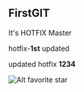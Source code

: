 FirstGIT
---

It's HOTFIX Master

hotfix-**1st** updated

updated hotfix **1234**

![Alt favorite star](http://www.nemopan.com/pan_performer/files/attach/images/421/345/292/003/%ED%95%98%EC%A7%80%EC%9B%90_010.jpg "Cute Baby!")

